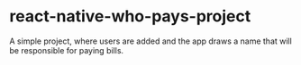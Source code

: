 # react-native-who-pays-project
A simple project, where users are added and the app draws a name that will be responsible for paying bills.
